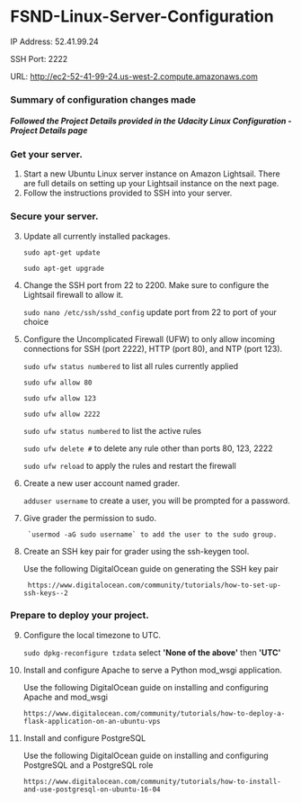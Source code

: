 # FSND-Linux-Server-Configuration

IP Address: 52.41.99.24

SSH Port: 2222

URL: http://ec2-52-41-99-24.us-west-2.compute.amazonaws.com

### Summary of configuration changes made
##### Followed the Project Details provided in the Udacity Linux Configuration - Project Details page

### Get your server.

1. Start a new Ubuntu Linux server instance on Amazon Lightsail. There are full details on setting up your Lightsail instance on the next page.
2. Follow the instructions provided to SSH into your server.

### Secure your server.

3. Update all currently installed packages.

    `sudo apt-get update`
    
    `sudo apt-get upgrade`
    
4. Change the SSH port from 22 to 2200. Make sure to configure the Lightsail firewall to allow it.

    `sudo nano /etc/ssh/sshd_config` update port from 22 to port of your choice
    
5. Configure the Uncomplicated Firewall (UFW) to only allow incoming connections for SSH (port 2222), HTTP (port 80), and NTP (port 123).

    `sudo ufw status numbered` to list all rules currently applied
    
    `sudo ufw allow 80`
    
    `sudo ufw allow 123`
    
    `sudo ufw allow 2222`
    
    `sudo ufw status numbered` to list the active rules
    
    `sudo ufw delete #` to delete any rule other than ports 80, 123, 2222
    
    `sudo ufw reload` to apply the rules and restart the firewall
    
6. Create a new user account named grader.

    `adduser username` to create a user, you will be prompted for a password.
    
7. Give grader the permission to sudo.

        `usermod -aG sudo username` to add the user to the sudo group.
        
8. Create an SSH key pair for grader using the ssh-keygen tool.

    Use the following DigitalOcean guide on generating the SSH key pair
    
        https://www.digitalocean.com/community/tutorials/how-to-set-up-ssh-keys--2

### Prepare to deploy your project.

9. Configure the local timezone to UTC.

    `sudo dpkg-reconfigure tzdata` select **'None of the above'** then **'UTC'**
    
10. Install and configure Apache to serve a Python mod_wsgi application.

    Use the following DigitalOcean guide on installing and configuring Apache and mod_wsgi
    
        https://www.digitalocean.com/community/tutorials/how-to-deploy-a-flask-application-on-an-ubuntu-vps

11. Install and configure PostgreSQL

    Use the following DigitalOcean guide on installing and configuring PostgreSQL and a PostgreSQL role
    
        https://www.digitalocean.com/community/tutorials/how-to-install-and-use-postgresql-on-ubuntu-16-04

